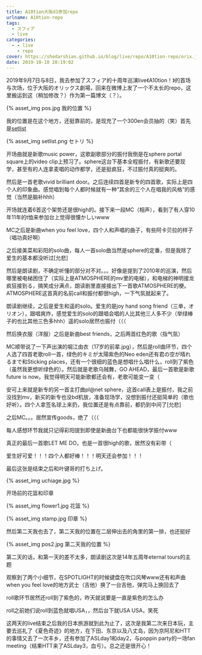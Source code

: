 ```yaml
---
title: A10tion大阪d1参加repo
urlname: A10tion-repo
tags:
  - スフィア
  - live
categories:
  - - live
    - repo
cover: https://shedarshian.github.io/blog/live/repo/A10tion-repo/orix.jpg #https://i.loli.net/2019/10/10/Z9PIH1Mt357ziso.jpg
date: 2019-10-10 20:19:02
---
```



2019年9月7日与8日，我去参加了スフィア的十周年巡演live《A10tion！》的首场与次场，位于大阪的オリックス劇場，回来在微博上发了一个不太长的repo，这里搬运到这（稍加修改？）作为第一篇博文（？）。

<!--more-->

{% asset_img pos.jpg 我的位置 %}

我的位置是在这个地方，还挺靠前的，是现充了一个300en会员抽的（笑）首先是[setlist](https://ranking.zonosite.com/2019/09/06/post-3253/)

{% asset_img setlist.png セトリ %}

开场曲就是新歌music power，这歌副歌部分的振付我倒是在sphere portal square上的video clip上预习了。sphere这台下基本全程振付，有新歌还要现学，甚至有的人连拿麦唱的动作都学，还是挺疯狂，不过振付真的挺爽的。

然后是一首老歌vivid brilliant door。之后连续四首是新专的四首歌，实际上是四个人的印象曲。感觉唱到每个人都时候就有一种“其余的三个人在唱我的风格”的感觉（当然是脑补hhh）

开场就连着6首这个架势还是很high的。接下来一段MC（相声），看到了有人穿10年11年的t恤来参加台上觉得很懐かしいwww

MC之后是新曲when you feel love，四个人和声唱的曲子，有些阿卡贝拉的样子（唱功真好啊）

之后接美菜和彩阳的solo曲，每人一首solo曲当然是sphere的定番，但是我除了爱生的基本都没听过[允悲]

然后是朗读剧，不确定听懂的部分对不对。。。好像是提到了2010年的巡演，然后哪里被电梯困住了（实际上是ATMOSPHERE的mv里的电梯），和电梯的神明接龙疯狂接到る，搞笑成分满点，朗读剧里直接接出下一首歌ATMOSPHERE的梗。ATMOSPHERE这首真的名前call和振付都很high，一下气氛就起来了。

朗读剧继续，之后是爱生和遥的solo。爱生的是joy hand song friend（三单，オリオン），跟唱爽炸，感觉爱生的solo的跟唱会唱的人比其他三人多不少（举绿棒子的也比其他三色多hhh）遥的solo居然也振付（（（

然后换衣服（洋服）之后是新曲best friends，之后两首红色的歌（指气氛）

MC顺带说了一下声出演的堀江由衣（17岁的前辈.jpg），然后是roll曲环节，四个人选了四首老歌roll一首，绿色的キミが太陽紫色的Neo eden还有君の空が晴れるまで和Sticking places，还有一个很细的蓝色是想唱什么唱什么，roll到了紫色（虽然我更想听绿色的）。然后就是老歌乌贼舞，GO AHEAD，最后一首歌是新歌future is now。我觉得明天可能新歌都还会有，老歌可能变一变（

安可上来就是新专的另一首主打曲pl@net sphere，这首call表上是振付，我之前没找到mv，新买的新专也没bd机放，准备现场学，没想到振付还挺简单的（歌也好听）。四个人拿签名球上来扔，我位置还是有点靠前，都扔到中间了[允悲]

之后MC。。。居然宣传goods，绝了（（（

每人感想环节我就只记得彩阳提到即使是新曲台下也都能很快学振付www

真正的最后一首歌LET ME DO，也是一首很high的歌，居然没有彩带（

爱生好可爱！！！四个人都好棒！！！明天还会参加！！！

最后这张是结束之后和叶键哥的打ち上げ。

{% asset_img uchiage.jpg %}

开场前的花篮和印章

{% asset_img flower1.jpg 花篮 %}

{% asset_img stamp.jpg 印章 %}

然后第二天我也去了，第二天我的位置在二层伸出去的角里的第一排，也还挺好

{% asset_img pos2.jpg 第二天我的位置 %}

第二天的话，和第一天的差不太多，朗读剧这次是14年五周年eternal tours的主题

观察到了两个小细节，在SPOTLIGHT的时候键盘在吹口风琴www还有和声曲when you feel love的地方武士（吉他）换了一台吉他，弹完马上换回去了

roll歌环节居然还roll到了紫色的，昨天就说要是一直是紫色的怎么办

roll之前她们说roll到蓝色就唱USA，，然后台下就USA USA，笑死

这两天的live结束之后我的日本旅游就到此为止了，这次是我第二次来日本玩，主要去巡礼了《夏色奇迹》的地方，在下田、东京以及八丈岛，因为京阿尼和HTT的事情又去了一次丰乡，还有参加了ASLday1和day2，与poppin party的一场fan meeting（结果HTT来了ASLday3，血亏）。总之还是很开心！